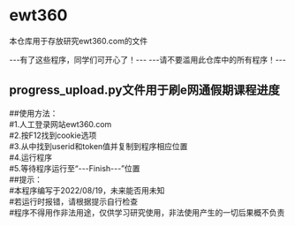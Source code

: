 # ewt360
本仓库用于存放研究ewt360.com的文件  

---有了这些程序，同学们可开心了！---
---请不要滥用此仓库中的所有程序！---

## progress_upload.py文件用于刷e网通假期课程进度  
##使用方法：  
#1.人工登录网站ewt360.com  
#2.按F12找到cookie选项  
#3.从中找到userid和token值并复制到程序相应位置  
#4.运行程序  
#5.等待程序运行至“---Finish---”位置  
##提示：  
#本程序编写于2022/08/19，未来能否用未知  
#若运行时报错，请根据提示自行检查  
#程序不得用作非法用途，仅供学习研究使用，非法使用产生的一切后果概不负责  
